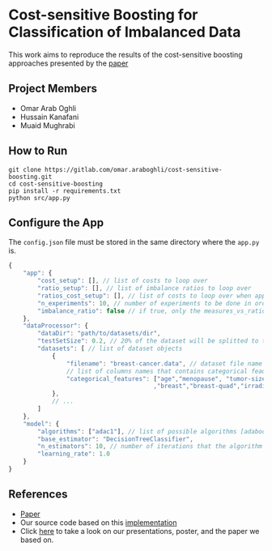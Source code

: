# Cost-sensitive Boosting for Classification of Imbalanced Data
This work aims to reproduce the results of the cost-sensitive boosting approaches presented by the [paper](https://sci2s.ugr.es/keel/pdf/specific/articulo/sun2007a.pdf)

## Project Members
* Omar Arab Oghli
* Hussain Kanafani
* Muaid Mughrabi

## How to Run
```
git clone https://gitlab.com/omar.araboghli/cost-sensitive-boosting.git
cd cost-sensitive-boosting
pip install -r requirements.txt
python src/app.py
```

## Configure the App
The `config.json` file must be stored in the same directory where the `app.py` is. 


```javascript
{
    "app": {
        "cost_setup": [], // list of costs to loop over
        "ratio_setup": [], // list of imbalance ratios to loop over
        "ratios_cost_setup": [], // list of costs to loop over when app mode is imbalance_ratio
        "n_experiments": 10, // number of experiments to be done in order to compute the average of the computed measures
        "imbalance_ratio": false // if true, only the measures_vs_ratios will be computed and stored. Otherwise, measures_vs_costs and weights_vs_iterations will be computed and stored
    },
    "dataProcessor": {
        "dataDir": "path/to/datasets/dir",
        "testSetSize": 0.2, // 20% of the dataset will be splitted to test set
        "datasets": [ // list of dataset objects
            {
                "filename": "breast-cancer.data", // dataset file name
                // list of columns names that contains categorical feautures
                "categorical_features": ["age","menopause", "tumor-size","inv-nodes","node-caps","deg-malig"
                                        ,"breast","breast-quad","irradiat"]
            },
            // ...
        ]
    },
    "model": {
        "algorithms": ["adac1"], // list of possible algorithms [adaboost, adac1, adac2, adac3, adacost]
        "base_estimator": "DecisionTreeClassifier",
        "n_estimators": 10, // number of iterations that the algorithm has to do
        "learning_rate": 1.0
    }
}
```

## References
* [Paper](https://sci2s.ugr.es/keel/pdf/specific/articulo/sun2007a.pdf)
* Our source code based on this [implementation](https://github.com/gkapatai/MaatPy)
* Click [here](https://gitlab.com/omar.araboghli/cost-sensitive-boosting/-/tree/master/documents) to take a look on our presentations, poster, and the paper we based on.